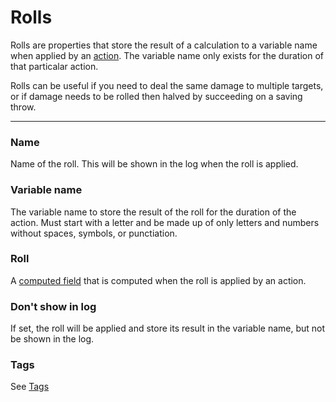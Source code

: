 # Rolls

Rolls are properties that store the result of a calculation to a variable name when applied by an [action](/docs/property/action). The variable name only exists for the duration of that particalar action.

Rolls can be useful if you need to deal the same damage to multiple targets, or if damage needs to be rolled then halved by succeeding on a saving throw.

---

### Name

Name of the roll. This will be shown in the log when the roll is applied.

### Variable name

The variable name to store the result of the roll for the duration of the action. Must start with a letter and be made up of only letters and numbers without spaces, symbols, or punctiation.

### Roll

A [computed field](/docs/computed-fields) that is computed when the roll is applied by an action.

### Don't show in log

If set, the roll will be applied and store its result in the variable name, but not be shown in the log.

### Tags

See [Tags](/docs/tags)
